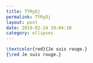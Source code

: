 ```yaml
---
title: TYRyDj
permalink: TYRyDj
layout: post
date: 2019-02-24 19:04:10
category: ellipses
---
```


```latex
\textcolor{red}{Je suis rouge.}
{\red Je suis rouge.}
```